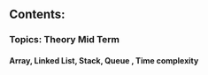 

## Contents:

### Topics: Theory Mid Term
#### Array, Linked List, Stack, Queue , Time complexity
